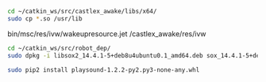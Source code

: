 ```bash
cd ~/catkin_ws/src/castlex_awake/libs/x64/
sudo cp *.so /usr/lib


```
bin/msc/res/ivw/wakeupresource.jet
/castlex_awake/res/ivw


```bash
cd ~/catkin_ws/src/robot_dep/
sudo dpkg -i libsox2_14.4.1-5+deb8u4ubuntu0.1_amd64.deb sox_14.4.1-5+deb8u4ubuntu0.1_amd64.deb 

sudo pip2 install playsound-1.2.2-py2.py3-none-any.whl
```











